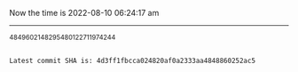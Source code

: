 Now the time is 2022-08-10 06:24:17 am

---

<small>4849602148295480122711974244</small>

```txt

Latest commit SHA is: 4d3ff1fbcca024820af0a2333aa4848860252ac5
```
